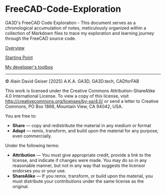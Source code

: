 # FreeCAD-Code-Exploration
GA3D's FreeCAD Code Exploration - This document serves as a chronological accumulation of notes, meticulously organized within a collection of Markdown files to trace my exploration and learning journey through the FreeCAD source code.

[Overview](Overview.md)

[Starting Point](Starting%20Point.md)

[My developer's toolbox](My%20developer's%20toolbox.md)


-------------
© Alain David Geiser [2025] A.K.A. GA3D, GA3D.tech, CADforFAB

This work is licensed under the Creative Commons Attribution-ShareAlike 4.0 International License. To view a copy of this license, visit http://creativecommons.org/licenses/by-sa/4.0/ or send a letter to Creative Commons, PO Box 1866, Mountain View, CA 94042, USA.

You are free to:

* **Share** — copy and redistribute the material in any medium or format
* **Adapt** — remix, transform, and build upon the material for any purpose, even commercially.

Under the following terms:

* **Attribution** — You must give appropriate credit, provide a link to the license, and indicate if changes were made. You may do so in any reasonable manner, but not in any way that suggests the licensor endorses you or your use.
* **ShareAlike** — If you remix, transform, or build upon the material, you must distribute your contributions under the same license as the original.
